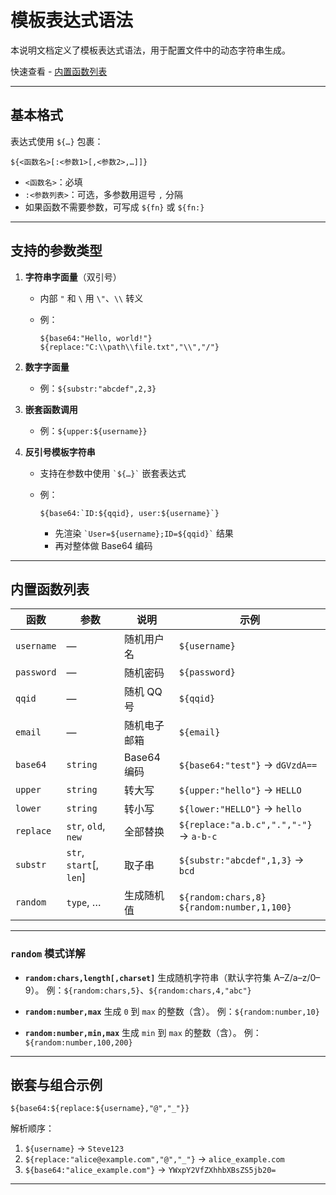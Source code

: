 # 模板表达式语法

本说明文档定义了模板表达式语法，用于配置文件中的动态字符串生成。

快速查看 - [内置函数列表](#内置函数列表)

---

## 基本格式

表达式使用 `${…}` 包裹：

```text
${<函数名>[:<参数1>[,<参数2>,…]]}
```

- `<函数名>`：必填
- `:<参数列表>`：可选，多参数用逗号 `,` 分隔
- 如果函数不需要参数，可写成 `${fn}` 或 `${fn:}`

---

## 支持的参数类型

1. **字符串字面量**（双引号）

   - 内部 `"` 和 `\` 用 `\"`、`\\` 转义
   - 例：

     ```text
     ${base64:"Hello, world!"}
     ${replace:"C:\\path\\file.txt","\\","/"}
     ```

2. **数字字面量**

   - 例：`${substr:"abcdef",2,3}`

3. **嵌套函数调用**

   - 例：`${upper:${username}}`

4. **反引号模板字符串**

   - 支持在参数中使用 `` `${…}` `` 嵌套表达式
   - 例：

     ```text
     ${base64:`ID:${qqid}, user:${username}`}
     ```

     - 先渲染 `` `User=${username};ID=${qqid}` `` 结果
     - 再对整体做 Base64 编码

---

## 内置函数列表

| 函数       | 参数                     | 说明         | 示例                                              |
| ---------- | ------------------------ | ------------ | ------------------------------------------------- |
| `username` | —                        | 随机用户名   | `${username}`                                     |
| `password` | —                        | 随机密码     | `${password}`                                     |
| `qqid`     | —                        | 随机 QQ 号   | `${qqid}`                                         |
| `email`    | —                        | 随机电子邮箱 | `${email}`                                        |
| `base64`   | `string`                 | Base64 编码  | `${base64:"test"}` → `dGVzdA==`                   |
| `upper`    | `string`                 | 转大写       | `${upper:"hello"}` → `HELLO`                      |
| `lower`    | `string`                 | 转小写       | `${lower:"HELLO"}` → `hello`                      |
| `replace`  | `str`, `old`, `new`      | 全部替换     | `${replace:"a.b.c",".","-"}` → `a-b-c`            |
| `substr`   | `str`, `start`\[, `len`] | 取子串       | `${substr:"abcdef",1,3}` → `bcd`                  |
| `random`   | `type`, …                | 生成随机值   | `${random:chars,8}` <br> `${random:number,1,100}` |

---

### `random` 模式详解

- **`random:chars,length[,charset]`**
  生成随机字符串（默认字符集 A–Z/a–z/0–9）。
  例：`${random:chars,5}`、`${random:chars,4,"abc"}`

- **`random:number,max`**
  生成 `0` 到 `max` 的整数（含）。
  例：`${random:number,10}`

- **`random:number,min,max`**
  生成 `min` 到 `max` 的整数（含）。
  例：`${random:number,100,200}`

---

## 嵌套与组合示例

```text
${base64:${replace:${username},"@","_"}}
```

解析顺序：

1. `${username}` → `Steve123`
2. `${replace:"alice@example.com","@","_"}` → `alice_example.com`
3. `${base64:"alice_example.com"}` → `YWxpY2VfZXhhbXBsZS5jb20=`

---
